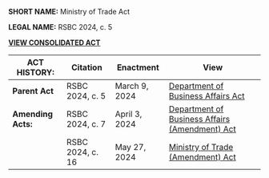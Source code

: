 **SHORT NAME:** Ministry of Trade Act

**LEGAL NAME:** RSBC 2024, c. 5

[**VIEW CONSOLIDATED ACT**](./Consolidated.md)

| **ACT HISTORY:**   | Citation         | Enactment     | View                                                                   |
| ------------------ | ---------------- | ------------- | ---------------------------------------------------------------------- |
| **Parent Act**     | RSBC 2024, c. 5  | March 9, 2024 | [Department of Business Affairs Act](../../RSBC/2024/5.md)             |
| **Amending Acts:** | RSBC 2024, c. 7  | April 3, 2024 | [Department of Business Affairs (Amendment) Act](../../RSBC/2024/7.md) |
|                    | RSBC 2024, c. 16 | May 27, 2024  | [Ministry of Trade (Amendment) Act](../../RSBC/2024/16.md)             |
